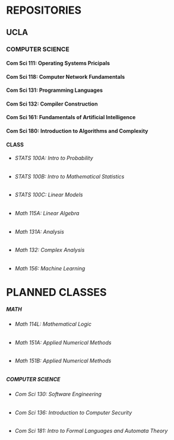 # REPOSITORIES
## UCLA
### COMPUTER SCIENCE
#### Com Sci 111: Operating Systems Pricipals
#### Com Sci 118: Computer Network Fundamentals
#### Com Sci 131: Programming Languages
#### Com Sci 132: Compiler Construction
#### Com Sci 161: Fundamentals of Artificial Intelligence
#### Com Sci 180: Introduction to Algorithms and Complexity
#### CLASS
   * ###### STATS 100A: Intro to Probability
   * ###### STATS 100B: Intro to Mathematical Statistics
   * ###### STATS 100C: Linear Models
   * ###### Math 115A: Linear Algebra
   * ###### Math 131A: Analysis
   * ###### Math 132: Complex Analysis
   * ###### Math 156: Machine Learning

# PLANNED CLASSES
##### MATH
  * ###### Math 114L: Mathematical Logic
  * ###### Math 151A: Applied Numerical Methods
  * ###### Math 151B: Applied Numerical Methods
##### COMPUTER SCIENCE
  * ###### Com Sci 130: Software Engineering
  * ###### Com Sci 136: Introduction to Computer Security
  * ###### Com Sci 181: Intro to Formal Languages and Automata Theory


<!--
**henrygenus/henrygenus** is a ✨ _special_ ✨ repository because its `README.md` (this file) appears on your GitHub profile.
